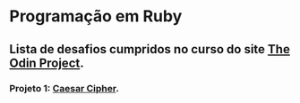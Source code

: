 # Programação em Ruby
## Lista de desafios cumpridos no curso do site [The Odin Project](https://www.theodinproject.com/).

### Projeto 1: [Caesar Cipher](https://www.theodinproject.com/paths/full-stack-ruby-on-rails/courses/ruby-programming/lessons/caesar-cipher).